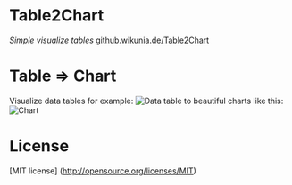 Table2Chart
=======
*Simple visualize tables* 
[github.wikunia.de/Table2Chart](http://github.wikunia.de/Table2Chart)

Table => Chart
======
Visualize data tables for example: ![Data table](http://github.wikunia.de/Table2Chart/images/line_table.jpg "") to
beautiful charts like this: ![Chart](http://github.wikunia.de/Table2Chart/images/line_chart.jpg "")




License
======
[MIT license] (http://opensource.org/licenses/MIT)


